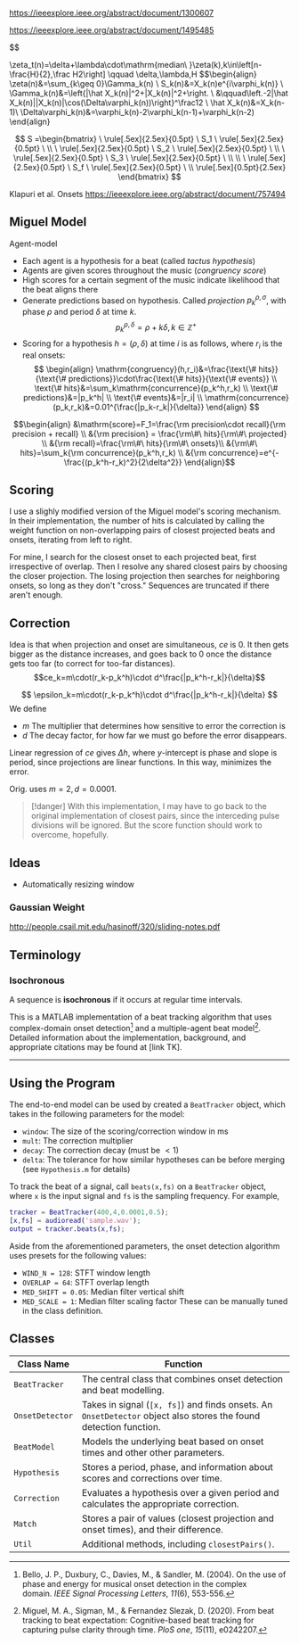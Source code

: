 https://ieeexplore.ieee.org/abstract/document/1300607

https://ieeexplore.ieee.org/abstract/document/1495485

$$

\zeta_t(n)=\delta+\lambda\cdot\mathrm{median\ }\zeta(k),k\in\left[n-\frac{H}{2},\frac H2\right] \qquad \delta,\lambda,H
$$\begin{align}
\zeta(n)&=\sum_{k\geq 0}\Gamma_k(n) \\
S_k(n)&=X_k(n)e^{i\varphi_k(n)} \\
\Gamma_k(n)&=\left\{|\hat X_k(n)|^2+|X_k(n)|^2+\right. \\
&\qquad\left.-2|\hat X_k(n)||X_k(n)|\cos(\Delta\varphi_k(n))\right\}^\frac12 \\
\hat X_k(n)&=X_k(n-1)\\
\Delta\varphi_k(n)&=\varphi_k(n)-2\varphi_k(n-1)+\varphi_k(n-2)
\end{align}

$$
S =\begin{bmatrix}
\ \rule[.5ex]{2.5ex}{0.5pt} \ S_1 \ \rule[.5ex]{2.5ex}{0.5pt} \ \\
\ \rule[.5ex]{2.5ex}{0.5pt} \ S_2 \ \rule[.5ex]{2.5ex}{0.5pt} \ \\
\ \rule[.5ex]{2.5ex}{0.5pt} \ S_3 \ \rule[.5ex]{2.5ex}{0.5pt} \ \\
\\
\ \rule[.5ex]{2.5ex}{0.5pt} \ S_f \ \rule[.5ex]{2.5ex}{0.5pt} \  \\
\rule[.5ex]{0.5pt}{2.5ex}
\end{bmatrix}
$$


Klapuri et al. Onsets
https://ieeexplore.ieee.org/abstract/document/757494

## Miguel Model

Agent-model
- Each agent is a hypothesis for a beat (called *tactus hypothesis*)
- Agents are given scores throughout the music (*congruency score*)
- High scores for a certain segment of the music indicate likelihood that the beat aligns there
- Generate predictions based on hypothesis. Called *projection* $p_k^{\rho, \sigma}$, with phase $\rho$ and period $\delta$ at time $k$.
$$
p_k^{\rho,\delta}=\rho+k\delta, k\in \mathbb Z^+
$$
- Scoring for a hypothesis $h=(\rho,\delta)$ at time $i$ is as follows, where $r_i$ is the real onsets:
$$
\begin{align}
\mathrm{congruency}(h,r_i)&=\frac{\text{\# hits}}{\text{\# predictions}}\cdot\frac{\text{\# hits}}{\text{\# events}} \\
\text{\# hits}&=\sum_k\mathrm{concurrence}(p_k^h,r_k) \\
\text{\# predictions}&=|p_k^h| \\
\text{\# events}&=|r_i| \\
\mathrm{concurrence}(p_k,r_k)&=0.01^{\frac{|p_k-r_k|}{\delta}}
\end{align}
$$

$$\begin{align}
&\mathrm{score}=F_1=\frac{\rm precision\cdot recall}{\rm precision + recall} \\
&{\rm precision} = \frac{\rm\#\ hits}{\rm\#\ projected} \\
&{\rm recall}=\frac{\rm\#\ hits}{\rm\#\ onsets}\\
&{\rm\#\ hits}=\sum_k{\rm concurrence}(p_k^h,r_k) \\
&{\rm concurrence}=e^{-\frac{(p_k^h-r_k)^2}{2\delta^2}}
\end{align}$$


## Scoring

I use a slighly modified version of the Miguel model's scoring mechanism. In their implementation, the number of hits is calculated by calling the weight function on non-overlapping pairs of closest projected beats and onsets, iterating from left to right. 

For mine, I search for the closest onset to each projected beat, first irrespective of overlap. Then I resolve any shared closest pairs by choosing the closer projection. The losing projection then searches for neighboring onsets, so long as they don't "cross." Sequences are truncated if there aren't enough.

## Correction

Idea is that when projection and onset are simultaneous, $ce$ is 0. It then gets bigger as the distance increases, and goes back to 0 once the distance gets too far (to correct for too-far distances).
$$ce_k=m\cdot(r_k-p_k^h)\cdot d^\frac{|p_k^h-r_k|}{\delta}$$

$$
\epsilon_k=m\cdot(r_k-p_k^h)\cdot d^\frac{|p_k^h-r_k|}{\delta}
$$
We define
- $m$ The multiplier that determines how sensitive to error the correction  is
- $d$ The decay factor, for how far we must go before the error disappears.

Linear regression of $ce$ gives $\Delta h$, where $y$-intercept is phase and slope is period, since projections are linear functions. In this way, minimizes the error. 

Orig. uses $m= 2, d= 0.0001$.

>[!danger]
>With this implementation, I may have to go back to the original implementation of closest pairs, since the interceding pulse divisions will be ignored. But the score function should work to overcome, hopefully.


## Ideas
- Automatically resizing window

### Gaussian Weight

http://people.csail.mit.edu/hasinoff/320/sliding-notes.pdf

## Terminology

### Isochronous

A sequence is **isochronous** if it occurs at regular time intervals.


This is a MATLAB implementation of a beat tracking algorithm that uses complex-domain onset detection[^1] and a multiple-agent beat model[^2]. Detailed information about the implementation, background, and appropriate citations may be found at [link TK].

---
## Using the Program

The end-to-end model can be used by created a `BeatTracker` object, which takes in the following parameters for the model:
- `window`: The size of the scoring/correction window in ms
- `mult`: The correction multiplier
- `decay`: The correction decay (must be $<1$)
- `delta`: The tolerance for how similar hypotheses can be before merging (see `Hypothesis.m` for details)

To track the beat of a signal, call `beats(x,fs)` on a `BeatTracker` object, where `x` is the input signal and `fs` is the sampling frequency. For example,
```matlab
tracker = BeatTracker(400,4,0.0001,0.5);
[x,fs] = audioread('sample.wav');
output = tracker.beats(x,fs);
```

Aside from the aforementioned parameters, the onset detection algorithm uses presets for the following values:
- `WIND_N = 128`: STFT window length
- `OVERLAP = 64`: STFT overlap length
- `MED_SHIFT = 0.05`: Median filter vertical shift
- `MED_SCALE = 1`: Median filter scaling factor
These can be manually tuned in the class definition.

## Classes

| Class Name | Function |
|-|-|
| `BeatTracker` | The central class that combines onset detection and beat modelling. |
| `OnsetDetector` | Takes in signal (`[x, fs]`) and finds onsets. An `OnsetDetector` object also stores the found detection function. |
| `BeatModel` | Models the underlying beat based on onset times and other other parameters. |
| `Hypothesis` | Stores a period, phase, and information about scores and corrections over time. |
| `Correction` | Evaluates a hypothesis over a given period and calculates the appropriate correction. |
| `Match` | Stores a pair of values (closest projection and onset times), and their difference. |
| `Util` | Additional methods, including `closestPairs()`. |

[^1]: Bello, J. P., Duxbury, C., Davies, M., & Sandler, M. (2004). On the use of phase and energy for musical onset detection in the complex domain. _IEEE Signal Processing Letters_, _11_(6), 553-556.
[^2]: Miguel, M. A., Sigman, M., & Fernandez Slezak, D. (2020). From beat tracking to beat expectation: Cognitive-based beat tracking for capturing pulse clarity through time. _PloS one_, _15_(11), e0242207.